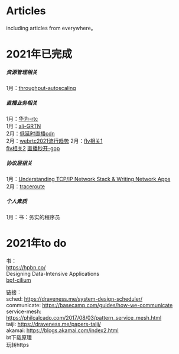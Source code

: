 # Articles  
  
including articles from everywhere。

# 2021年已完成

##### 资源管理相关

1月：[throughput-autoscaling](https://engineering.fb.com/2020/09/14/networking-traffic/throughput-autoscaling/)

##### 直播业务相关    
1月：[华为-rtc](https://mp.weixin.qq.com/s/YQjHqAYlZTwwIdIhRB5Cfg)   
1月：[ali-GRTN](https://developer.aliyun.com/article/778264?utm_content=g_1000205299&comefrom=https://blogread.cn/news/)  
2月：[低延时直播cdn](https://developer.aliyun.com/article/657895?spm=a2c6h.12873581.0.0.6d1a29f01tXxZy&groupCode=edgecomputing)  
2月：[webrtc2021流行趋势](https://mp.weixin.qq.com/s/GGorNudXw7vSsgO-DVwSLw) 
2月：[flv相关1](https://www.trickyedecay.me/2019/03/17/how-to-setup-an-live-server-with-nginx-base-on-http-flv/)   
     [flv相关2](https://cloud.tencent.com/developer/article/1619672)
     [直播秒开-gop](https://www.jianshu.com/p/b658e1f65a2a)

##### 协议层相关   
1月：[Understanding TCP/IP Network Stack & Writing Network Apps](https://www.cubrid.org/index.php?mid=blog&page=2&document_srl=3826497)  
2月：[traceroute](https://www.freebuf.com/articles/network/118221.html)  

##### 个人素质  
1月：书：务实的程序员

# 2021年to do
书：  
https://hpbn.co/   
Designing Data-Intensive Applications  
[bpf-cilium](https://github.com/cilium/cilium)

链接：  
sched: https://draveness.me/system-design-scheduler/          
communicate: https://basecamp.com/guides/how-we-communicate  
service-mesh: https://philcalcado.com/2017/08/03/pattern_service_mesh.html  
taiji: https://draveness.me/papers-taiji/  
akamai: https://blogs.akamai.com/index2.html  
bt下载原理  
玩转https
